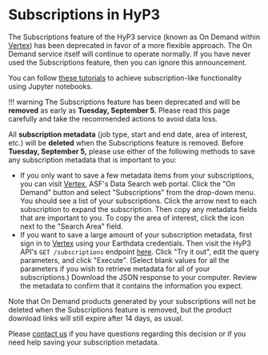 # Subscriptions in HyP3

<!-- TODO: revise to make it clear that Subscriptions feature was removed, per https://asfdaac.atlassian.net/browse/TOOL-2086 -->

The Subscriptions feature of the HyP3 service
(known as On Demand within [Vertex](https://search.asf.alaska.edu/))
has been deprecated in favor of a more flexible approach.
The On Demand service itself will continue to operate normally.
If you have never used the Subscriptions feature, then you can ignore this announcement.

You can follow [these tutorials](../tutorials/process-new-granules-for-search-parameters.md)
to achieve subscription-like functionality using Jupyter notebooks.

<!-- TODO: remove everything below this line, per https://asfdaac.atlassian.net/browse/TOOL-2086 -->

!!! warning
    The Subscriptions feature has been deprecated and will be **removed** as early as **Tuesday, September 5.**
    Please read this page carefully and take the recommended actions to avoid data loss.

All **subscription metadata** (job type, start and end date, area of interest, etc.)
will be **deleted** when the Subscriptions feature is removed.
Before **Tuesday, September 5,** please use either of the following methods
to save any subscription metadata that is important to you:

* If you only want to save a few metadata items from your subscriptions,
  you can visit [Vertex](https://search.asf.alaska.edu/), ASF's Data Search web portal.
  Click the "On Demand" button and select "Subscriptions" from the drop-down menu.
  You should see a list of your subscriptions.
  Click the arrow next to each subscription to expand the subscription.
  Then copy any metadata fields that are important to you.
  To copy the area of interest, click the icon next to the "Search Area" field.
* If you want to save a large amount of your subscription metadata,
  first sign in to [Vertex](https://search.asf.alaska.edu/) using your Earthdata credentials.
  Then visit the HyP3 API's `GET /subscriptions` endpoint
  [here](https://hyp3-api.asf.alaska.edu/ui/#/default/get_subscriptions).
  Click "Try it out", edit the query parameters, and click "Execute".
  (Select blank values for all the parameters if you wish to retrieve metadata for all of your subscriptions.)
  Download the JSON response to your computer.
  Review the metadata to confirm that it contains the information you expect.

Note that On Demand products generated by your subscriptions
will not be deleted when the Subscriptions feature is removed,
but the product download links will still expire after 14 days, as usual.

Please [contact us](../contact.md) if you have questions regarding this decision
or if you need help saving your subscription metadata.
